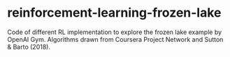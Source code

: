 # reinforcement-learning-frozen-lake
 Code of different RL implementation to explore the frozen lake example by OpenAI Gym. Algorithms drawn from Coursera Project Network and Sutton & Barto (2018).
